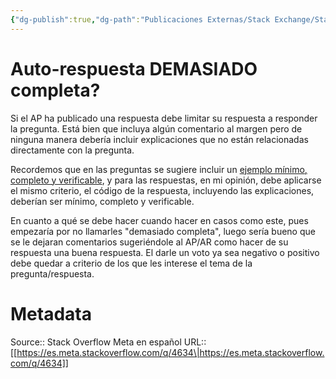```yaml
---
{"dg-publish":true,"dg-path":"Publicaciones Externas/Stack Exchange/Stack Overflow en español/Stack Overflow en español Meta/es.meta.stackoverflow.com-4634.md","permalink":"/publicaciones-externas/stack-exchange/stack-overflow-en-espanol/stack-overflow-en-espanol-meta/es-meta-stackoverflow-com-4634/","title":"Auto-respuesta DEMASIADO completa?","hide":true,"noteIcon":"\"0\"","created":"2024-04-03T12:49:10.681-06:00","updated":"2024-04-05T16:44:04.452-06:00"}
---
```


# Auto-respuesta DEMASIADO completa?

Si el AP ha publicado una respuesta debe limitar su respuesta a responder la pregunta. Está bien que incluya algún comentario al margen pero de ninguna manera debería incluir explicaciones que no están relacionadas directamente con la pregunta.

Recordemos que en las preguntas se sugiere incluir un [ejemplo mínimo, completo y verificable][1], y para las respuestas, en mi opinión, debe aplicarse el mismo criterio, el código de la respuesta, incluyendo las explicaciones, deberían ser mínimo, completo y verificable.

En cuanto a qué se debe hacer cuando hacer en casos como este, pues empezaría por no llamarles "demasiado completa", luego sería bueno que se le dejaran comentarios sugeriéndole al AP/AR como hacer de su respuesta una buena respuesta. El darle un voto ya sea negativo o positivo debe quedar a criterio de los que les interese el tema de la pregunta/respuesta.

  [1]: https://es.stackoverflow.com/help/minimal-reproducible-example

# Metadata
Source:: Stack Overflow Meta en español
URL:: [[https://es.meta.stackoverflow.com/q/4634\|https://es.meta.stackoverflow.com/q/4634]]

